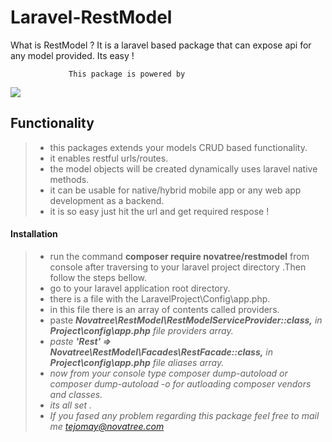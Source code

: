 Laravel-RestModel
===================
What is RestModel ? It is a laravel based package that can expose api for any model
provided. Its easy !

                 This package is powered by

[![](http://www.novatree.com/sites/all/themes/novatree/logo.png)](https://nodesource.com/products/nsolid)


Functionality
-------------

> - this packages extends your models CRUD based functionality.
> - it enables restful urls/routes.
> - the model objects will be created dynamically uses laravel native methods.
> - it can be usable for native/hybrid mobile app or any web app development as a backend.
> - it is so easy just hit the url and get required respose !

#### <i class="icon-file"></i> Installation
>- run the command <strong>composer require novatree/restmodel</strong> from console after traversing to your laravel project directory .Then follow the steps bellow.
>- go to your laravel application root directory.
>- there is a file with the  LaravelProject\Config\app.php.
>- in this file there is an array of contents called providers.
>- paste <i class="icon-paste"> <strong> Novatree\RestModel\RestModelServiceProvider::class,</strong> in <strong>Project\config\app.php</strong> file providers array.
>- paste <i class="icon-paste"> <strong> 'Rest' => Novatree\RestModel\Facades\RestFacade::class,</strong> in <strong>Project\config\app.php</strong> file aliases array.
>- now from your console type composer dump-autoload or
  > composer dump-autoload -o for autloading composer vendors
  > and classes.
>- its all set .
>- If you fased any problem regarding this package feel free to mail me
> <i class="icon-mail"></i> tejomay@novatree.com



